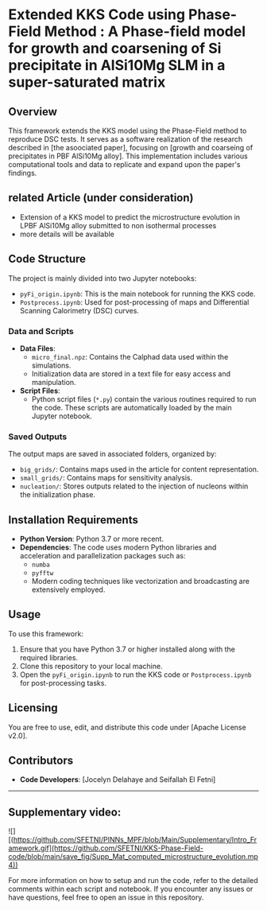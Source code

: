 ﻿# Extended KKS Code using Phase-Field Method : A Phase-field model for growth and coarsening of Si precipitate in AlSi10Mg SLM in a super-saturated matrix

## Overview
This framework extends the  KKS model using the Phase-Field method to reproduce DSC tests. It serves as a software realization of the research described in [the asoociated paper], focusing on [growth and coarseing of precipitates in PBF AlSi10Mg alloy]. This implementation includes various computational tools and data to replicate and expand upon the paper's findings.

## related Article (under consideration)
- Extension of a KKS model to predict the microstructure evolution in LPBF AlSi10Mg alloy submitted to non isothermal processes
- more details will be available 

## Code Structure
The project is mainly divided into two Jupyter notebooks:
- `pyFi_origin.ipynb`: This is the main notebook for running the KKS code.
- `Postprocess.ipynb`: Used for post-processing of maps and Differential Scanning Calorimetry (DSC) curves.

### Data and Scripts
- **Data Files**: 
  - `micro_final.npz`: Contains the Calphad data used within the simulations.
  - Initialization data are stored in a text file for easy access and manipulation.
- **Script Files**: 
  - Python script files (`*.py`) contain the various routines required to run the code. These scripts are automatically loaded by the main Jupyter notebook.

### Saved Outputs
The output maps are saved in associated folders, organized by:
- `big_grids/`: Contains maps used in the article for content representation.
- `small_grids/`: Contains maps for sensitivity analysis.
- `nucleation/`: Stores outputs related to the injection of nucleons within the initialization phase.

## Installation Requirements
- **Python Version**: Python 3.7 or more recent.
- **Dependencies**: The code uses modern Python libraries and acceleration and parallelization packages such as:
  - `numba`
  - `pyfftw`
  - Modern coding techniques like vectorization and broadcasting are extensively employed.

## Usage
To use this framework:
1. Ensure that you have Python 3.7 or higher installed along with the required libraries.
2. Clone this repository to your local machine.
3. Open the `pyFi_origin.ipynb` to run the KKS code or `Postprocess.ipynb` for post-processing tasks.

## Licensing
You are free to use, edit, and distribute this code under [Apache License v2.0]. 

## Contributors
- **Code Developers**: [Jocelyn Delahaye and Seifallah El Fetni]

---

## Supplementary video:
![][(https://github.com/SFETNI/PINNs_MPF/blob/Main/Supplementary/Intro_Framework.gif](https://github.com/SFETNI/KKS-Phase-Field-code/blob/main/save_fig/Supp_Mat_computed_microstructure_evolution.mp4))

For more information on how to setup and run the code, refer to the detailed comments within each script and notebook. If you encounter any issues or have questions, feel free to open an issue in this repository.
